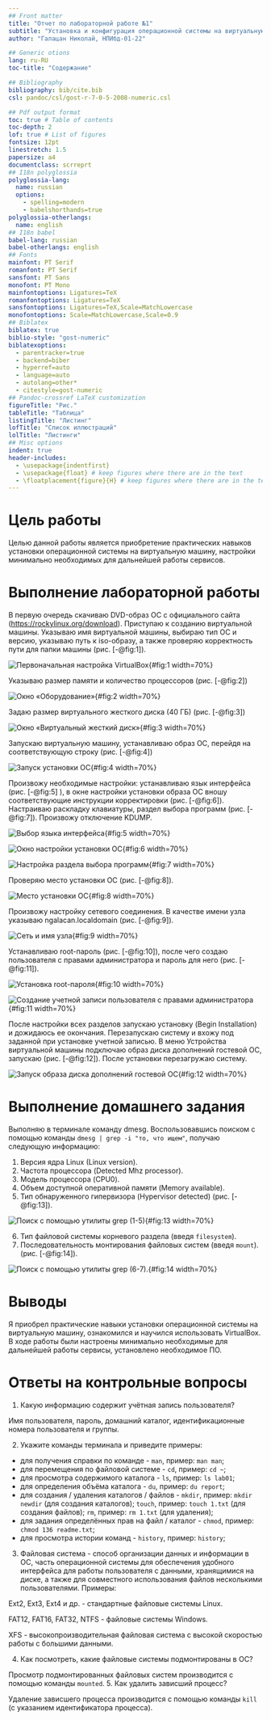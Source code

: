 ```yaml
---
## Front matter
title: "Отчет по лабораторной работе №1"
subtitle: "Установка и конфигурация операционной системы на виртуальную машину"
author: "Галацан Николай, НПИбд-01-22"

## Generic otions
lang: ru-RU
toc-title: "Содержание"

## Bibliography
bibliography: bib/cite.bib
csl: pandoc/csl/gost-r-7-0-5-2008-numeric.csl

## Pdf output format
toc: true # Table of contents
toc-depth: 2
lof: true # List of figures
fontsize: 12pt
linestretch: 1.5
papersize: a4
documentclass: scrreprt
## I18n polyglossia
polyglossia-lang:
  name: russian
  options:
	- spelling=modern
	- babelshorthands=true
polyglossia-otherlangs:
  name: english
## I18n babel
babel-lang: russian
babel-otherlangs: english
## Fonts
mainfont: PT Serif
romanfont: PT Serif
sansfont: PT Sans
monofont: PT Mono
mainfontoptions: Ligatures=TeX
romanfontoptions: Ligatures=TeX
sansfontoptions: Ligatures=TeX,Scale=MatchLowercase
monofontoptions: Scale=MatchLowercase,Scale=0.9
## Biblatex
biblatex: true
biblio-style: "gost-numeric"
biblatexoptions:
  - parentracker=true
  - backend=biber
  - hyperref=auto
  - language=auto
  - autolang=other*
  - citestyle=gost-numeric
## Pandoc-crossref LaTeX customization
figureTitle: "Рис."
tableTitle: "Таблица"
listingTitle: "Листинг"
lofTitle: "Список иллюстраций"
lolTitle: "Листинги"
## Misc options
indent: true
header-includes:
  - \usepackage{indentfirst}
  - \usepackage{float} # keep figures where there are in the text
  - \floatplacement{figure}{H} # keep figures where there are in the text
---
```


# Цель работы

Целью данной работы является приобретение практических навыков установки операционной системы на виртуальную машину, настройки минимально необходимых для дальнейшей работы сервисов.

# Выполнение лабораторной работы

В первую очередь скачиваю DVD-образ ОС с официального сайта 
(https://rockylinux.org/download). Приступаю к созданию виртуальной машины. Указываю имя виртуальной машины, выбираю тип ОС и версию, указываю путь к 
iso-образу, а также проверяю корректность пути для папки машины (рис. [-@fig:1]).

![Первоначальная настройка VirtualBox](image/1.png){#fig:1 width=70%}

Указываю размер памяти и количество процессоров (рис. [-@fig:2])

![Окно «Оборудование»](image/2.png){#fig:2 width=70%}

Задаю размер виртуального жесткого диска (40 ГБ) (рис. [-@fig:3])

![Окно «Виртуальный жесткий диск»](image/3.png){#fig:3 width=70%}

Запускаю виртуальную машину, устанавливаю образ ОС, перейдя на соответствующую строку (рис. [-@fig:4])

![Запуск установки ОС](image/4.png){#fig:4 width=70%}

Произвожу необходимые настройки: устанавливаю язык интерфейса (рис. [-@fig:5] ), в окне 
настройки установки образа ОС вношу соответствующие инструкции корректировки 
(рис. [-@fig:6]). Настраиваю раскладку клавиатуры, раздел выбора программ (рис. [-@fig:7]).
Произвожу отключение KDUMP.

![Выбор языка интерфейса](image/5.png){#fig:5 width=70%}

![ Окно настройки установки ОС](image/6.png){#fig:6 width=70%}

![Настройка раздела выбора программ](image/7.png){#fig:7 width=70%}

Проверяю место установки ОС (рис. [-@fig:8]).

![ Место установки ОС](image/8.png){#fig:8 width=70%}

Произвожу настройку сетевого соединения. В качестве имени узла указываю 
ngalacan.localdomain (рис. [-@fig:9]).

![Сеть и имя узла](image/9.png){#fig:9 width=70%}

Устанавливаю root-пароль (рис. [-@fig:10]), после чего создаю пользователя с правами 
администратора и пароль для него (рис. [-@fig:11]).

![Установка root-пароля](image/10.png){#fig:10 width=70%}

![Создание учетной записи пользователя с правами администратора](image/11.png){#fig:11 width=70%}

После настройки всех разделов запускаю установку (Begin Installation) и дожидаюсь ее окончания. Перезапускаю систему и вхожу под заданной при установке учетной  записью. В меню Устройства виртуальной машины подключаю образ диска дополнений гостевой ОС, запускаю (рис. [-@fig:12]). После установки перезагружаю систему.

![Запуск образа диска дополнений гостевой ОС](image/12.png){#fig:12 width=70%}

# Выполнение домашнего задания

Выполняю в терминале команду dmesg. Воспользовавшись поиском с помощью команды `dmesg | grep -i "то, что ищем"`, получаю следующую информацию: 

1. Версия ядра Linux (Linux version).
2. Частота процессора (Detected Mhz processor).
3. Модель процессора (CPU0).
4. Объем доступной оперативной памяти (Memory available).
5. Тип обнаруженного гипервизора (Hypervisor detected) (рис. [-@fig:13]).

![Поиск с помощью утилиты grep (1-5)](image/13.png){#fig:13 width=70%}

6. Тип файловой системы корневого раздела (введя `filesystem`).
7. Последовательность монтирования файловых систем (введя `mount`). (рис. [-@fig:14]).

![ Поиск с помощью утилиты grep (6-7).](image/14.png){#fig:14 width=70%}

# Выводы

Я приобрел практические навыки установки операционной системы на виртуальную машину, ознакомился и научился использовать VirtualBox. В ходе работы были настроены минимально необходимые для дальнейшей работы сервисы, установлено необходимое ПО.

# Ответы на контрольные вопросы

1. Какую информацию содержит учётная запись пользователя?

Имя пользователя, пароль, домашний каталог, идентификационные номера пользователя и группы.

2. Укажите команды терминала и приведите примеры:

* для получения справки по команде - `man`, пример: `man man`;
* для перемещения по файловой системе - `cd`, пример: `cd ~`;
* для просмотра содержимого каталога - `ls`, пример: `ls lab01`;
* для определения объёма каталога - `du`, пример: `du report`;
* для создания / удаления каталогов / файлов - `mkdir`, пример: `mkdir newdir` (для создания каталогов); `touch`, пример: `touch 1.txt` (для создания файлов); `rm`, пример: `rm 1.txt` (для удаления);
* для задания определённых прав на файл / каталог - `chmod`, пример: `chmod 136 readme.txt`;
* для просмотра истории команд - `history`, пример: `history`;

3. Файловая система -  способ организации данных и информации в ОС, часть операционной системы для обеспечения удобного интерфейса для работы пользователя с данными, хранящимися на диске, а также для совместного использования файлов несколькими пользователями.
Примеры: 

Ext2, Ext3, Ext4 и др. - стандартные файловые системы Linux.

FAT12, FAT16, FAT32, NTFS - файловые системы Windows.

XFS - высокопроизводительная файловая система с высокой скоростью работы с большими данными.

4. Как посмотреть, какие файловые системы подмонтированы в ОС?

Просмотр подмонтированных файловых систем производится с помощью команды `mounted`.
5. Как удалить зависший процесс?

Удаление зависшего процесса производится с помощью команды `kill` (с указанием 
идентификатора процесса).
